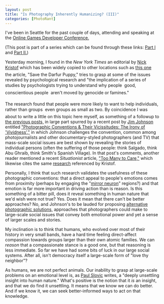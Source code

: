 ```yaml
---
layout: post
title: "Is Photography Inherently Humanizing? (III)"
categories: [PhotoRant]
---
```

I've been in Seattle for the past couple of days, attending and speaking at the <a href="http://www.ogdc2007.com/">Online Games Developer Conference.</a>

(This post is part of a series which can be found  through these links: <a href="http://www.botzilla.com/blog/archives/000565.html">Part I</a> and <a href="http://www.botzilla.com/blog/archives/000570.html">Part II.</a>)

Yesterday morning, I found in the <cite>New York Times</cite> an editorial by <a href="http://select.nytimes.com/2007/05/10/opinion/10kristof.html?hp=&pagewanted=print">Nick Kristof</a> which has been widely copied to other locations such as <a href="http://coalitionfordarfur.blogspot.com/">this one</a> &#151; the article, "Save the Darfur Puppy," tries to grasp at some of the issues revealed by psychological research and "the implication of a series of studies by psychologists trying to understand why people &#151; good, conscientious people &#151; aren't moved by genocide or famines."


<!--more-->
The research found that people were more likely to want to help individuals, rather than groups &#151; even groups as small as two. By coincidence I was about to write a little on this topic here myself, as something of a followup to <a href="http://www.botzilla.com/blog/archives/000570.html">the previous posts,</a> in large part spurred by a recent post by <a href="http://politicstheoryphotography.blogspot.com/">Jim Johnson</a> entitled  <a href="http://politicstheoryphotography.blogspot.com/2007/04/documentary-conventions-their.html"> "Photographic Conventions & Their Vicissitudes: The Irony of 'Vividness',"</a> in which Johnson challenges the convention, common among photojournalists and other documentary-styled photographers (and TV) that mass-scale social issues are best shown by revealing the stories of individual persons (often the suffering of those people: think Salgado, think Abu Ghraib, think Smith's Spanish Village). In that post's comments, another reader mentioned a recent <i>Situationist</i> article, <a href="http://thesituationist.wordpress.com/2007/04/11/too-many-to-care/">"Too Many to Care,"</a> which likewise cites the same <a href="http://www.decisionresearch.org/pdf/If_I_Look_At_The_Mass.pdf">research</a> referenced by Kristof.

Personally, I think that such research validates the usefulness of these photographic conventions: that a direct appeal to people's emotions comes from proximity (perhaps by engaging the "<a href="http://en.wikipedia.org/wiki/Mirror_cells">mirror neuron</a>" regions?) and that emotion is far more important in driving action than is reason. Is this something of a bitter pill, does it reveal something in human nature that we'd wish were not true? Yes. Does it mean that there can't be better approaches? No, and Johnson's to be lauded for proposing <a href="http://politicstheoryphotography.blogspot.com/2007/04/more-thoughts-on-photographic.html">alternative photographic solutions,</a> approaches that photographers could make to large-scale social issues that convey both emotional power  and yet a sense of larger scales and stories.

My inclination is to think that humans, who evolved over most of their history in very small bands, have a hard time feeling direct-affect compassion towards groups larger than their own atomic families. We can <i>reason</i> that a compassionate stance is a good one, but that reasoning is less immediate. So far we have had some bits of luck in our large social systems. After all, isn't democracy itself a large-scale form of "love thy neighbor"?

As humans, we are not perfect animals. Our inability to grasp at large-scale problems on an emotional level is, as <a href="http://www.decisionresearch.org/About/People/slovic.html">Paul Slovic</a> writes, a "deeply unsettling insight into human nature." What's positive is the notion that it <i>is</i> an insight, and that we do find it unsettling.  It means that we know we can do better. And if we know it, we can seek better-informed ways to act on that knowledge.

